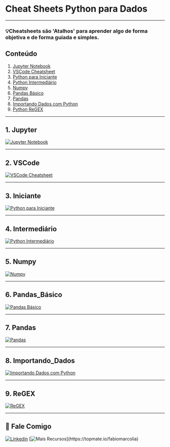 # Cheat Sheets Python para Dados

---

### 💡Cheatsheets são 'Atalhos' para aprender algo de forma objetiva e de forma guiada e simples.

## Conteúdo

1. [Jupyter Notebook](#1-Jupyter)  
2. [VSCode Cheatsheet](#2-VSCode)  
3. [Python para Iniciante](#3-Iniciante )  
4. [Python Intermediário](#4-Intermediário)  
5. [Numpy](#5-Numpy)  
6. [Pandas Básico](#6-Pandas_Básico)  
7. [Pandas](#7-Pandas)  
8. [Importando Dados com Python](#8-Importando_Dados)  
9. [Python ReGEX](#9-ReGEX)  


---

## 1. Jupyter

[![Jupyter Notebook](https://github.com/fabiomarcolia/python-para-dados/blob/main/cheatsheets/img/0-jupyter-notebook.png)](https://github.com/fabiomarcolia/python-para-dados/blob/main/cheatsheets/pdf/0-jupyter-notebook.pdf)

---

## 2. VSCode

[![VSCode Cheatsheet](https://github.com/fabiomarcolia/python-para-dados/blob/main/cheatsheets/img/1-vscode_cheatsheet.png)](https://github.com/fabiomarcolia/python-para-dados/blob/main/cheatsheets/pdf/1-vscode_cheatsheet.pdf)

---

## 3. Iniciante

[![Python para Iniciante](https://github.com/fabiomarcolia/python-para-dados/blob/main/cheatsheets/img/2-python-iniciante.png)](https://github.com/fabiomarcolia/python-para-dados/blob/main/cheatsheets/pdf/2-python-iniciante.pdf)


---

## 4. Intermediário

[![Python Intermediário](https://github.com/fabiomarcolia/python-para-dados/blob/main/cheatsheets/img/4-python-intermediario.png)](https://github.com/fabiomarcolia/python-para-dados/blob/main/cheatsheets/pdf/4-python-intermediario.pdf)


---

## 5. Numpy

[![Numpy](https://github.com/fabiomarcolia/python-para-dados/blob/main/cheatsheets/img/5-python-numpy.png)](https://github.com/fabiomarcolia/python-para-dados/blob/main/cheatsheets/pdf/5-python-numpy.pdf)


---

## 6. Pandas_Básico

[![Pandas Básico](https://github.com/fabiomarcolia/python-para-dados/blob/main/cheatsheets/img/6-python-pandas-basico.png)](https://github.com/fabiomarcolia/python-para-dados/blob/main/cheatsheets/pdf/6-python-pandas-basico.pdf)


---

## 7. Pandas

[![Pandas](https://github.com/fabiomarcolia/python-para-dados/blob/main/cheatsheets/img/7-python-pandas.png)](https://github.com/fabiomarcolia/python-para-dados/blob/main/cheatsheets/pdf/7-python-pandas.pdf)


---

## 8. Importando_Dados

[![Importando Dados com Python](https://github.com/fabiomarcolia/python-para-dados/blob/main/cheatsheets/img/8-importando-dados-com-python.png)](https://github.com/fabiomarcolia/python-para-dados/blob/main/cheatsheets/pdf/8-importando-dados-com-python.pdf)


---

## 9. ReGEX

[![ReGEX](https://github.com/fabiomarcolia/python-para-dados/blob/main/cheatsheets/img/9-python-regex.png)](https://github.com/fabiomarcolia/python-para-dados/blob/main/cheatsheets/pdf/9-python-regex.pdf)


---

 

## 🔗 Fale Comigo

[![Linkedin](https://img.shields.io/badge/linkedin-0A66C2?style=for-the-badge&logo=linkedin&logoColor=white)](https://www.linkedin.com/in/fabiomarcolia/)
[![Mais Recursos]([https://topmate.io/cdn-cgi/image/width=1080,quality=90/images/common/topmate-dark.svg](https://topmate.io/))](https://topmate.io/fabiomarcolia)





